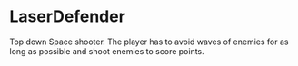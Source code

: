 # LaserDefender
Top down Space shooter. The player has to avoid waves of enemies for as long as possible and shoot enemies to score points.
